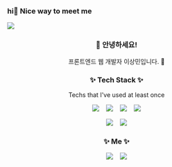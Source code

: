 ### hi🤞 Nice way to meet me
   <p> 
     <a href="" target="_blank"><img src="https://img.shields.io/badge/Notion-000000?style=flat-square&logo=Notion&logoColor=white"/></a>
   </p>


<h3 align="center"> 👋 안녕하세요!</h3>

<p align="center"> 프론트엔드 웹 개발자 이상민입니다. 🌱</p>

<h3 align="center">✨ Tech Stack ✨</h3>

<p align="center">Techs that I've used at least once</p>

<p align="center">
  <img src="https://img.shields.io/badge/javascript-F7DF1E?style=for-the-badge&logo=javascript&logoColor=black">&nbsp;&nbsp;&nbsp;
  <img src="https://img.shields.io/badge/react-61DAFB?style=for-the-badge&logo=react&logoColor=black">&nbsp;&nbsp;&nbsp;
  <img src="https://img.shields.io/badge/html5-E34F26?style=for-the-badge&logo=html5&logoColor=white">&nbsp;&nbsp;&nbsp;
  <img src="https://img.shields.io/badge/css-1572B6?style=for-the-badge&logo=css3&logoColor=white">
</p>

<p align="center">
  <img src="https://img.shields.io/badge/typescript%20-%23007ACC.svg?&style=for-the-badge&logo=typescript&logoColor=white"/>&nbsp;&nbsp;&nbsp;
  <img src="https://img.shields.io/badge/Tailwind CSS-pink?style=for-the-badge&logo=Tailwind&logoColor=black"/>
</p>

<h3 align="center">✨ Me ✨</h3>

<p align="center">
  <a href="mailto:nezcoreen@gmail.com"><img src="https://img.shields.io/badge/Gmail-d14836?style=for-the-badge&logo=Gmail&logoColor=white&link=nezcoreen@gmail.com"/></a>&nbsp;&nbsp;&nbsp;
  <a href="https://hangloose.oopy.io/"><img src="https://img.shields.io/badge/notion-FFFFFF?style=for-the-badge&logo=notion&logoColor=black"></a>
<p/>



   
